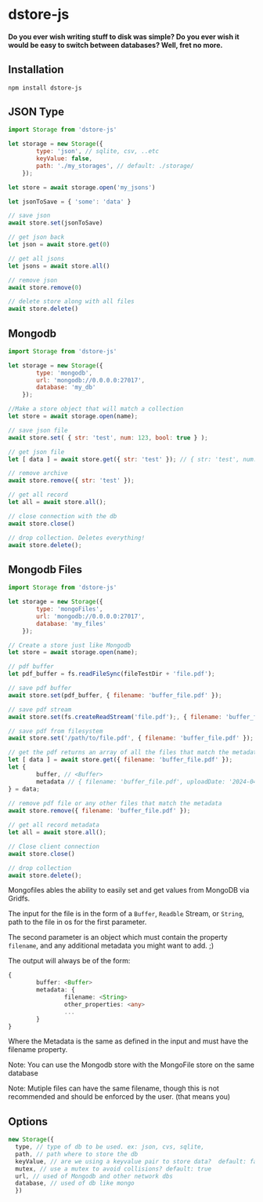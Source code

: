dstore-js
=======
#### Do you ever wish writing stuff to disk was simple? Do you ever wish it would be easy to switch between databases? Well, fret no more. 
## Installation
```
npm install dstore-js
```
## JSON Type
```javascript
import Storage from 'dstore-js'

let storage = new Storage({
        type: 'json', // sqlite, csv, ..etc
        keyValue: false,
        path: './my_storages', // default: ./storage/
    });

let store = await storage.open('my_jsons')

let jsonToSave = { 'some': 'data' }

// save json
await store.set(jsonToSave)

// get json back
let json = await store.get(0)

// get all jsons
let jsons = await store.all()

// remove json
await store.remove(0)

// delete store along with all files
await store.delete()

```

## Mongodb 
```javascript
import Storage from 'dstore-js'

let storage = new Storage({
        type: 'mongodb',
        url: 'mongodb://0.0.0.0:27017',
        database: 'my_db'
    });

//Make a store object that will match a collection
let store = await storage.open(name);

// save json file
await store.set( { str: 'test', num: 123, bool: true } );

// get json file
let [ data ] = await store.get({ str: 'test' }); // { str: 'test', num: 123, bool: true }

// remove archive
await store.remove({ str: 'test' });

// get all record 
let all = await store.all();

// close connection with the db
await store.close()

// drop collection. Deletes everything!
await store.delete();
```

## Mongodb Files

```javascript
import Storage from 'dstore-js'

let storage = new Storage({
        type: 'mongoFiles',
        url: 'mongodb://0.0.0.0:27017',
        database: 'my_files'
    });

// Create a store just like Mongodb
let store = await storage.open(name);

// pdf buffer
let pdf_buffer = fs.readFileSync(fileTestDir + 'file.pdf');

// save pdf buffer
await store.set(pdf_buffer, { filename: 'buffer_file.pdf' });

// save pdf stream
await store.set(fs.createReadStream('file.pdf');, { filename: 'buffer_file.pdf' });

// save pdf from filesystem
await store.set('/path/to/file.pdf', { filename: 'buffer_file.pdf' });

// get the pdf returns an array of all the files that match the metadata
let [ data ] = await store.get({ filename: 'buffer_file.pdf' });
let {
        buffer, // <Buffer>
        metadata // { filename: 'buffer_file.pdf', uploadDate: '2024-04-08T02:29:06.376+00:00' }
} = data;
                                       
// remove pdf file or any other files that match the metadata
await store.remove({ filename: 'buffer_file.pdf' });

// get all record metadata 
let all = await store.all();

// Close client connection
await store.close()

// drop collection
await store.delete();
```
Mongofiles ables the ability to easily set and get values from MongoDB via Gridfs.

The input for the file is in the form of a `Buffer`, `Readble` Stream, or `String`, path to the file in os for the first parameter.

The second parameter is an object which must contain the property `filename`, and any additional metadata you might want to add. ;)


The output will always be of the form:
```typescript
{
        buffer: <Buffer>
        metadata: {
                filename: <String>
                other_properties: <any>
                ...
        }
}
```

Where the Metadata is the same as defined in the input and must have the filename property.

Note: You can use the Mongodb store with the MongoFile store on the same database

Note: Mutiple files can have the same filename, though this is not recommended and should be enforced by the user. (that means you)

## Options
```javascript
new Storage({
  type, // type of db to be used. ex: json, cvs, sqlite,               
  path, // path where to store the db                   
  keyValue, // are we using a keyvalue pair to store data?  default: false           
  mutex, // use a mutex to avoid collisions? default: true
  url, // used of Mongodb and other network dbs
  database, // used of db like mongo
  })
```

